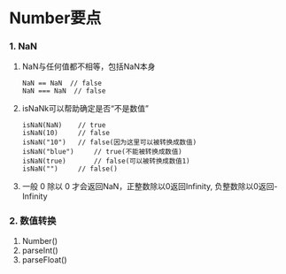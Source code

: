 # Number要点

### 1. NaN 

1. NaN与任何值都不相等，包括NaN本身

   ```
   NaN == NaN  // false
   NaN === NaN  // false
   ```

2. isNaNk可以帮助确定是否“不是数值”

   ```
   isNaN(NaN)    // true
   isNaN(10)     // false
   isNaN("10")   // false(因为这里可以被转换成数值)
   isNaN("blue")     // true(不能被转换成数值)
   isNaN(true)       // false(可以被转换成数值1)
   isNaN("")     // false()
   ```

3. 一般 0 除以 0 才会返回NaN，正整数除以0返回Infinity, 负整数除以0返回-Infinity



### 2. 数值转换

1. Number()
2. parseInt()
3. parseFloat()